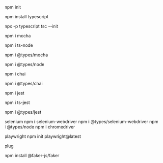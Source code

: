 npm init

npm install typescript

npx -p typescript tsc --init


npm i mocha

npm i ts-node

npm i @types/mocha

npm i @types/node


npm i chai

npm i @types/chai


npm i jest

npm i ts-jest

npm i @types/jest 

selenium
npm i selenium-webdriver
npm i @types/selenium-webdriver
npm i @types/node
npm i chromedriver

playwright
npm init playwright@latest




plug

npm install @faker-js/faker